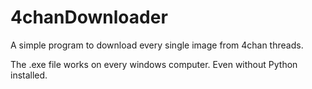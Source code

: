 # 4chanDownloader
A simple program to download every single image from 4chan threads.

The .exe file works on every windows computer. Even without Python installed.
